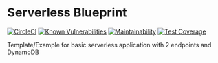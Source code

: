 # Serverless Blueprint

[![CircleCI](https://circleci.com/gh/miki79/sls-demo-private-api.svg?style=shield)](https://circleci.com/gh/miki79/sls-demo-private-api)
[![Known Vulnerabilities](https://snyk.io/test/github/miki79/sls-demo-private-api/badge.svg?targetFile=package.json)](https://snyk.io/test/github/miki79/sls-demo-private-api?targetFile=package.json)
[![Maintainability](https://api.codeclimate.com/v1/badges/029ab347dbb0132b4143/maintainability)](https://codeclimate.com/github/miki79/sls-demo-private-api/maintainability)
[![Test Coverage](https://api.codeclimate.com/v1/badges/029ab347dbb0132b4143/test_coverage)](https://codeclimate.com/github/miki79/sls-demo-private-api/test_coverage)

Template/Example for basic serverless application with 2 endpoints and DynamoDB
